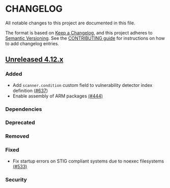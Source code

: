 # CHANGELOG
All notable changes to this project are documented in this file.

The format is based on [Keep a Changelog](https://keepachangelog.com/en/1.0.0/), and this project adheres to [Semantic Versioning](https://semver.org/spec/v2.0.0.html). See the [CONTRIBUTING guide](./CONTRIBUTING.md#Changelog) for instructions on how to add changelog entries.

## [Unreleased 4.12.x]
### Added
- Add `scanner.condition` custom field to vulnerability detector index definition ([#637](https://github.com/wazuh/wazuh-indexer/pull/637))
- Enable assembly of ARM packages [(#444)](https://github.com/wazuh/wazuh-indexer/pull/444)

### Dependencies

### Deprecated

### Removed

### Fixed
- Fix startup errors on STIG compliant systems due to noexec filesystems [(#533)](https://github.com/wazuh/wazuh-indexer/pull/533)

### Security

[Unreleased 4.12.x]: https://github.com/wazuh/wazuh-indexer/compare/4.11.0...4.12.0
